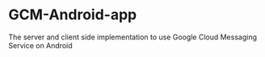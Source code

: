 GCM-Android-app
===============

The server and client side implementation to use Google Cloud Messaging Service on Android 
